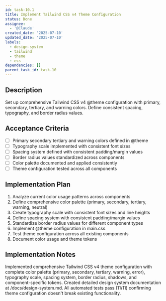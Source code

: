 ```yaml
---
id: task-10.1
title: Implement Tailwind CSS v4 Theme Configuration
status: Done
assignee:
  - '@Claude'
created_date: '2025-07-10'
updated_date: '2025-07-10'
labels:
  - design-system
  - tailwind
  - theme
  - css
dependencies: []
parent_task_id: task-10
---
```


## Description

Set up comprehensive Tailwind CSS v4 @theme configuration with primary, secondary, tertiary, and warning colors. Define consistent spacing, typography, and border radius values.

## Acceptance Criteria

- [ ] Primary secondary tertiary and warning colors defined in @theme
- [ ] Typography scale implemented with consistent font sizes
- [ ] Spacing system defined with consistent padding/margin values
- [ ] Border radius values standardized across components
- [ ] Color palette documented and applied consistently
- [ ] Theme configuration tested across all components

## Implementation Plan

1. Analyze current color usage patterns across components
2. Define comprehensive color palette (primary, secondary, tertiary, warning, neutral)
3. Create typography scale with consistent font sizes and line heights
4. Define spacing system with consistent padding/margin values
5. Standardize border radius values for different component types
6. Implement @theme configuration in main.css
7. Test theme configuration across all existing components
8. Document color usage and theme tokens

## Implementation Notes

Implemented comprehensive Tailwind CSS v4 theme configuration with complete color palette (primary, secondary, tertiary, warning, error), typography scale, spacing system, border radius, shadows, and component-specific tokens. Created detailed design system documentation at /docs/design-system.md. All automated tests pass (11/11) confirming theme configuration doesn't break existing functionality.
